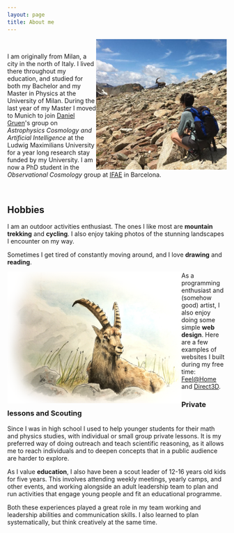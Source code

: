 ```yaml
---
layout: page
title: About me
---
```


<img class="post-img" width=300 align="right" src="/assets/img/stambecchi.jpg"/>

<br>

I am originally from Milan, a city in the north of Italy. I lived there throughout my education, and studied for both my Bachelor and my Master in Physics at the University of Milan. During the last year of my Master I moved to Munich to join [Daniel Gruen](https://www.physik.lmu.de/en/about-us/people/gruen-2.html)'s group on *Astrophysics Cosmology and Artificial Intelligence* at the Ludwig Maximilians University for a year long research stay funded by my University. I am now a PhD student in the *Observational Cosmology* group at [IFAE](https://www.ifae.es/) in Barcelona.

<br>

## Hobbies

I am an outdoor activities enthusiast. The ones I like most are **mountain trekking** and **cycling**. I also enjoy taking photos of the stunning landscapes I encounter on my way.

Sometimes I get tired of constantly moving around, and I love **drawing** and **reading**.

<img width=400 align="left" src="/assets/img/stambecco.png"/>

As a programming enthusiast and (somehow good) artist, I also enjoy doing some simple **web design**. Here are a few examples of websites I built during my free time: [Feel@Home](https://www.feelathome.eu/) and [Direct3D](https://www.direct3d.it/).

<!---* See my [Blog](https://elisalegnani.github.io/blog) page for more! *--->

<!---* Ooops, almost forgot to mention my unconditional love for cats an animals. Here is Pepe :) *--->

### Private lessons and Scouting
 
Since I was in high school I used to help younger students for their math and physics studies, with individual or small group private lessons. It is my preferred way of doing outreach and teach scientific reasoning, as it allows me to reach individuals and to deepen concepts that in a public audience are harder to explore.

As I value **education**, I also have been a scout leader of 12-16 years old kids for five years. This involves attending weekly meetings, yearly camps, and other events, and working alongside an adult leadership team to plan and run activities that engage young people and fit an educational programme.

Both these experiences played a great role in my team working and leadership abilities and communication skills. I also learned to plan systematically, but think creatively at the same time.
